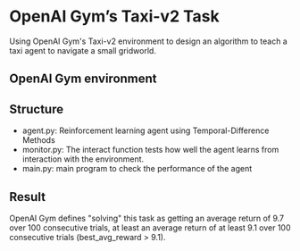 # OpenAI Gym’s Taxi-v2 Task 
Using OpenAI Gym's Taxi-v2 environment to design an algorithm to teach a taxi agent to navigate a small gridworld. 

## OpenAI Gym environment

## Structure 
- agent.py: Reinforcement learning agent using Temporal-Difference Methods 
- monitor.py: The interact function tests how well the agent learns from interaction with the environment.
- main.py: main program to check the performance of the agent

## Result
OpenAI Gym defines "solving" this task as getting an average return of 9.7 over 100 consecutive trials, at least an average return of at least 9.1 over 100 consecutive trials (best_avg_reward > 9.1).


